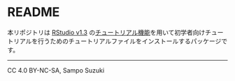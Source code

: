 README
================

本リポジトリは [RStudio
v1.3](https://blog.rstudio.com/2020/05/27/rstudio-1-3-release/)
の[チュートリアル機能](https://blog.rstudio.com/2020/02/25/rstudio-1-3-integrated-tutorials/)を用いて初学者向けチュートリアルを行うためのチュートリアルファイルをインストールするパッケージです。

-----

CC 4.0 BY-NC-SA, Sampo Suzuki
